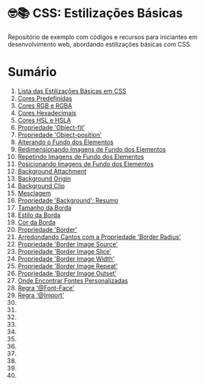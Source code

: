 # 🤓📚 CSS: Estilizações Básicas
Repositório de exemplo com códigos e recursos para iniciantes em desenvolvimento web, abordando estilizações básicas com CSS.

# Sumário

1. [Lista das Estilizações Básicas em CSS](https://github.com/vinicius-maznar/anotacoes-css-estilizacoes-basicas/blob/main/01-css-lista-das-estilizacoes-basicas.md)
2. [Cores Predefinidas](https://github.com/vinicius-maznar/anotacoes-css-estilizacoes-basicas/blob/main/02-cores-pre-definidas.md)
3. [Cores RGB e RGBA](https://github.com/vinicius-maznar/anotacoes-css-estilizacoes-basicas/blob/main/03-cores-rgb-rba.md)
4. [Cores Hexadecimais](https://github.com/vinicius-maznar/anotacoes-css-estilizacoes-basicas/blob/main/04-cores-hexadecimais.md)
5. [Cores HSL e HSLA](https://github.com/vinicius-maznar/anotacoes-css-estilizacoes-basicas/blob/main/05-cores-hsl-e-hsla.md)
6. [Propriedade 'Object-fit'](https://github.com/vinicius-maznar/anotacoes-css-estilizacoes-basicas/blob/main/06-object-fit-propriedade.md)
7. [Propriedade 'Object-position'](https://github.com/vinicius-maznar/anotacoes-css-estilizacoes-basicas/blob/main/07-object-position-propriedade.md)
8. [Alterando o Fundo dos Elementos](https://github.com/vinicius-maznar/anotacoes-css-estilizacoes-basicas/blob/main/08-alterando-o-fundo-dos-elementos.md)
9. [Redimensionando Imagens de Fundo dos Elementos](https://github.com/vinicius-maznar/anotacoes-css-estilizacoes-basicas/blob/main/09-redimensionando-imagens-de-fundo-dos-elementos.md)
10. [Repetindo Imagens de Fundo dos Elementos](https://github.com/vinicius-maznar/anotacoes-css-estilizacoes-basicas/blob/main/10-repeticao-da-imagem-de-fundo-de-um-elemento.md)
11. [Posicionando Imagens de Fundo dos Elementos](https://github.com/vinicius-maznar/anotacoes-css-estilizacoes-basicas/blob/main/10-repeticao-da-imagem-de-fundo-de-um-elemento.md)
12. [Background Attachment](https://github.com/vinicius-maznar/anotacoes-css-estilizacoes-basicas/blob/main/12-posicionando-imagens-de-fundo-dos-elementos.md)
13. [Background Origin](https://github.com/vinicius-maznar/anotacoes-css-estilizacoes-basicas/blob/main/13-background-origin.md)
14. [Background Clip](https://github.com/vinicius-maznar/anotacoes-css-estilizacoes-basicas/blob/main/14-background-clip.md)
15. [Mesclagem](https://github.com/vinicius-maznar/anotacoes-css-estilizacoes-basicas/blob/main/15-mesclagem.md)
16. [Propriedade 'Background': Resumo](https://github.com/vinicius-maznar/anotacoes-css-estilizacoes-basicas/blob/main/16-propriedade-background-resumo.md)
17. [Tamanho da Borda](https://github.com/vinicius-maznar/anotacoes-css-estilizacoes-basicas/blob/main/17-tamanho-da-borda.md)
18. [Estilo da Borda](https://github.com/vinicius-maznar/anotacoes-css-estilizacoes-basicas/blob/main/18-estilo-da-borda.md)
19. [Cor da Borda](https://github.com/vinicius-maznar/anotacoes-css-estilizacoes-basicas/blob/main/19-cor-da-borda.md)
20. [Propriedade 'Border'](https://github.com/vinicius-maznar/anotacoes-css-estilizacoes-basicas/blob/main/20-propriedade-border.md)
21. [Arredondando Cantos com a Propriedade 'Border Radius'](https://github.com/vinicius-maznar/anotacoes-css-estilizacoes-basicas/blob/main/20-propriedade-border.md)
22. [Propriedade 'Border Image Source'](https://github.com/vinicius-maznar/anotacoes-css-estilizacoes-basicas/blob/main/22-border-image-source.md)
23. [Propriedade 'Border Image Slice'](https://github.com/vinicius-maznar/anotacoes-css-estilizacoes-basicas/blob/main/22-border-image-source.md)
24. [Propriedade 'Border Image Width'](https://github.com/vinicius-maznar/anotacoes-css-estilizacoes-basicas/blob/main/24-border-image-width.md)
25. [Propriedade 'Border Image Repeat'](https://github.com/vinicius-maznar/anotacoes-css-estilizacoes-basicas/blob/main/25-border-image-repeat.md)
26. [Propriedade 'Border Image Outset'](https://github.com/vinicius-maznar/anotacoes-css-estilizacoes-basicas/blob/main/26-border-image-outset.md)
27. [Onde Encontrar Fontes Personalizadas](https://github.com/vinicius-maznar/anotacoes-css-estilizacoes-basicas/blob/main/27-onde-econtrar-fontes-personalizadas.md)
28. [Regra '@Font-Face'](https://github.com/vinicius-maznar/anotacoes-css-estilizacoes-basicas/blob/main/28-regra-font-face.md)
29. [Regra '@Import'](https://github.com/vinicius-maznar/anotacoes-css-estilizacoes-basicas/blob/main/29-regra-import.md)
30. []()
31. []()
32. []()
33. []()
34. []()
35. []()
36. []()
37. []()
38. []()
39. []()
40. []() 
